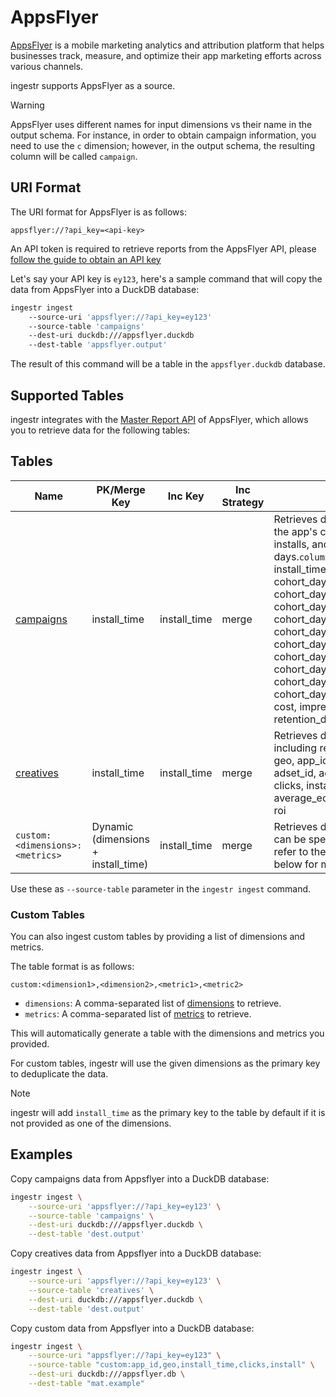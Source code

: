 # AppsFlyer

[AppsFlyer](https://www.appsflyer.com/) is a mobile marketing analytics and attribution platform that helps businesses track, measure, and optimize their app marketing efforts across various channels.

ingestr supports AppsFlyer as a source.

> [!WARNING]
> AppsFlyer uses different names for input dimensions vs their name in the output schema. For instance, in order to obtain campaign information, you need to use the `c` dimension; however, in the output schema, the resulting column will be called `campaign`.


## URI Format

The URI format for AppsFlyer is as follows:

```plaintext
appsflyer://?api_key=<api-key>
```

An API token is required to retrieve reports from the AppsFlyer API, please [follow the guide to obtain an API key](https://support.appsflyer.com/hc/en-us/articles/360004562377-Managing-AppsFlyer-tokens)

Let's say your API key is `ey123`, here's a sample command that will copy the data from AppsFlyer into a DuckDB database:

```bash
ingestr ingest 
    --source-uri 'appsflyer://?api_key=ey123' 
    --source-table 'campaigns' 
    --dest-uri duckdb:///appsflyer.duckdb 
    --dest-table 'appsflyer.output'
```

The result of this command will be a table in the `appsflyer.duckdb` database.

## Supported Tables

ingestr integrates with the [Master Report API](https://dev.appsflyer.com/hc/reference/master_api_get) of AppsFlyer, which allows you to retrieve data for the following tables:

## Tables

| Name | PK/Merge Key | Inc Key | Inc Strategy |  Details |
| --------------- | ----------- | --------------- | ------------------- | ---------------------------------------------------------------------------------------------------------------------------------------------- |
| [campaigns](https://dev.appsflyer.com/hc/reference/master_api_get) | install_time | install_time | merge| Retrieves data for campaigns, detailing the app's costs, loyal users, total installs, and revenue over multiple days.`columns:`  app_id, campaign, geo, install_time, average_ecpi, clicks, cohort_day_1_revenue_per_user, cohort_day_1_total_revenue_per_user, cohort_day_14_revenue_per_user, cohort_day_14_total_revenue_per_user, cohort_day_21_revenue_per_user, cohort_day_21_total_revenue_per_user, cohort_day_3_revenue_per_user, cohort_day_3_total_revenue_per_user, cohort_day_7_revenue_per_user, cohort_day_7_total_revenue_per_user, cost, impressions, installs, loyal_users, retention_day_7, revenue, roi, uninstalls |
| [creatives](https://dev.appsflyer.com/hc/reference/master_api_get) | install_time | install_time | merge| Retrieves data for a creative asset, including revenue and cost. `columns:` geo, app_id, install_time, campaign, adset_id, adset, ad_id, impressions, clicks, installs, cost, revenue, average_ecpi, loyal_users, uninstalls, roi  |
| `custom:<dimensions>:<metrics>` | Dynamic (dimensions + install_time) | install_time | merge| Retrieves data for custom tables, which can be specified by the user. Please refer to the `custom Tables` section below for more information. |

Use these as `--source-table` parameter in the `ingestr ingest` command.

### Custom Tables

You can also ingest custom tables by providing a list of dimensions and metrics.

The table format is as follows:

```plaintext
custom:<dimension1>,<dimension2>,<metric1>,<metric2>
```
- `dimensions`: A comma-separated list of [dimensions](https://support.appsflyer.com/hc/en-us/articles/213223166-Master-API-user-acquisition-metrics-via-API#groupings) to retrieve.
- `metrics`: A comma-separated list of [metrics](https://support.appsflyer.com/hc/en-us/articles/213223166-Master-API-user-acquisition-metrics-via-API#kpis) to retrieve.

This will automatically generate a table with the dimensions and metrics you provided.

For custom tables, ingestr will use the given dimensions as the primary key to deduplicate the data.

> [!NOTE]
> ingestr will add `install_time` as the primary key to the table by default if it is not provided as one of the dimensions.


 ## Examples

Copy campaigns data from Appsflyer into a DuckDB database:
```sh
ingestr ingest \
    --source-uri 'appsflyer://?api_key=ey123' \
    --source-table 'campaigns' \
    --dest-uri duckdb:///appsflyer.duckdb \
    --dest-table 'dest.output'
```

Copy creatives data from Appsflyer into a DuckDB database:
```sh
ingestr ingest \
    --source-uri 'appsflyer://?api_key=ey123' \
    --source-table 'creatives' \
    --dest-uri duckdb:///appsflyer.duckdb \
    --dest-table 'dest.output'
```

Copy custom data from Appsflyer into a DuckDB database:
```sh
ingestr ingest \
    --source-uri "appsflyer://?api_key=ey123" \
    --source-table "custom:app_id,geo,install_time,clicks,install" \
    --dest-uri duckdb:///appsflyer.db \
    --dest-table "mat.example"
```